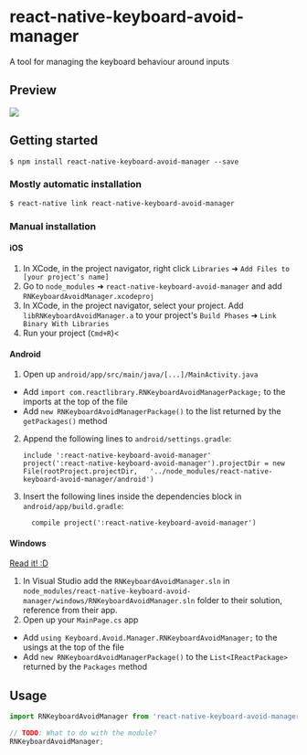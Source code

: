 # react-native-keyboard-avoid-manager
A tool for managing the keyboard behaviour around inputs

## Preview
 ![](https://github.com/simonepauro/react-native-keyboard-avoid-manager/blob/master/example/preview.gif)

## Getting started

`$ npm install react-native-keyboard-avoid-manager --save`

### Mostly automatic installation

`$ react-native link react-native-keyboard-avoid-manager`

### Manual installation


#### iOS

1. In XCode, in the project navigator, right click `Libraries` ➜ `Add Files to [your project's name]`
2. Go to `node_modules` ➜ `react-native-keyboard-avoid-manager` and add `RNKeyboardAvoidManager.xcodeproj`
3. In XCode, in the project navigator, select your project. Add `libRNKeyboardAvoidManager.a` to your project's `Build Phases` ➜ `Link Binary With Libraries`
4. Run your project (`Cmd+R`)<

#### Android

1. Open up `android/app/src/main/java/[...]/MainActivity.java`
  - Add `import com.reactlibrary.RNKeyboardAvoidManagerPackage;` to the imports at the top of the file
  - Add `new RNKeyboardAvoidManagerPackage()` to the list returned by the `getPackages()` method
2. Append the following lines to `android/settings.gradle`:
  	```
  	include ':react-native-keyboard-avoid-manager'
  	project(':react-native-keyboard-avoid-manager').projectDir = new File(rootProject.projectDir, 	'../node_modules/react-native-keyboard-avoid-manager/android')
  	```
3. Insert the following lines inside the dependencies block in `android/app/build.gradle`:
  	```
      compile project(':react-native-keyboard-avoid-manager')
  	```

#### Windows
[Read it! :D](https://github.com/ReactWindows/react-native)

1. In Visual Studio add the `RNKeyboardAvoidManager.sln` in `node_modules/react-native-keyboard-avoid-manager/windows/RNKeyboardAvoidManager.sln` folder to their solution, reference from their app.
2. Open up your `MainPage.cs` app
  - Add `using Keyboard.Avoid.Manager.RNKeyboardAvoidManager;` to the usings at the top of the file
  - Add `new RNKeyboardAvoidManagerPackage()` to the `List<IReactPackage>` returned by the `Packages` method


## Usage
```javascript
import RNKeyboardAvoidManager from 'react-native-keyboard-avoid-manager';

// TODO: What to do with the module?
RNKeyboardAvoidManager;
```

